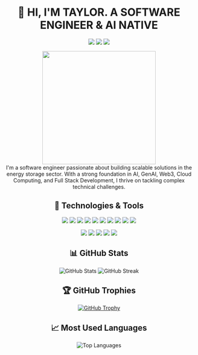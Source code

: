 <div align="center">

# 👋 HI, I'M TAYLOR. A SOFTWARE ENGINEER & AI NATIVE

<p>
  <img src="https://img.shields.io/badge/Based_in-San_Francisco-informational?style=flat&logo=google-maps&logoColor=white&color=2bbc8a" />
  <img src="https://img.shields.io/badge/Focus-Data_Driven_&\_Cloud_Native-informational?style=flat&logo=battery&logoColor=white&color=2bbc8a" />
  <img src="https://img.shields.io/badge/Coding-24/7-informational?style=flat&logo=visual-studio-code&logoColor=white&color=2bbc8a" />
</p>

<img src="https://media.giphy.com/media/13HgwGsXF0aiGY/giphy.gif" width="300" />

</div>

<div align="center">
I'm a software engineer passionate about building scalable solutions in the energy storage sector. With a strong foundation in AI, GenAI, Web3, Cloud Computing, and Full Stack Development, I thrive on tackling complex technical challenges.
</div>

<div align="center">

## 🔧 Technologies & Tools

<p>
  <img src="https://img.shields.io/badge/Code-C++-informational?style=flat&logo=c++&logoColor=white&color=3498db" />
  <img src="https://img.shields.io/badge/Code-C-informational?style=flat&logo=c&logoColor=white&color=3498db" />
  <img src="https://img.shields.io/badge/Code-Java-informational?style=flat&logo=java&logoColor=white&color=3498db" />
  <img src="https://img.shields.io/badge/Code-JavaScript-informational?style=flat&logo=javascript&logoColor=white&color=3498db" />
  <img src="https://img.shields.io/badge/Code-Python-informational?style=flat&logo=python&logoColor=white&color=3498db" />
  <img src="https://img.shields.io/badge/Code-Go-informational?style=flat&logo=go&logoColor=white&color=3498db" />
  <img src="https://img.shields.io/badge/Code-React-informational?style=flat&logo=react&logoColor=white&color=3498db" />
  <img src="https://img.shields.io/badge/Code-TypeScript-informational?style=flat&logo=typescript&logoColor=white&color=3498db" />
  <img src="https://img.shields.io/badge/Code-PHP-informational?style=flat&logo=php&logoColor=white&color=3498db" />
  <img src="https://img.shields.io/badge/Code-Solidity-informational?style=flat&logo=solidity&logoColor=white&color=3498db" />
</p>

<p>
  <img src="https://img.shields.io/badge/Tools-Docker-informational?style=flat&logo=docker&logoColor=white&color=e74c3c" />
  <img src="https://img.shields.io/badge/Tools-Kubernetes-informational?style=flat&logo=kubernetes&logoColor=white&color=e74c3c" />
  <img src="https://img.shields.io/badge/Tools-AWS-informational?style=flat&logo=amazon-aws&logoColor=white&color=e74c3c" />
  <img src="https://img.shields.io/badge/Tools-TensorFlow-informational?style=flat&logo=tensorflow&logoColor=white&color=e74c3c" />
  <img src="https://img.shields.io/badge/Tools-PyTorch-informational?style=flat&logo=pytorch&logoColor=white&color=e74c3c" />
</p>

## 📊 GitHub Stats

<img src="https://github-readme-stats.vercel.app/api?username=lllyt8&show_icons=true&theme=radical" alt="GitHub Stats" />

<img src="https://github-readme-streak-stats.herokuapp.com/?user=lllyt8&theme=radical" alt="GitHub Streak" />

## 🏆 GitHub Trophies

<a href="https://github.com/ryo-ma/github-profile-trophy">
  <img src="https://github-profile-trophy.vercel.app/?username=lllyt8&theme=radical&row=1&column=6&margin-w=15" alt="GitHub Trophy" />
</a>

## 📈 Most Used Languages

<img src="https://github-readme-stats.vercel.app/api/top-langs/?username=lllyt8&layout=compact&theme=radical" alt="Top Languages" />


<!--
## 🚀 Featured Projects

<a href="https://github.com/lllyt8/Contributor">
  <img src="https://github-readme-stats.vercel.app/api/pin/?username=lllyt8&repo=Contributor&theme=radical" />
</a>

</div>

<p align="center">
  <img src="https://komarev.com/ghpvc/?username=lllyt8&color=green" alt="Profile views" />
</p>
